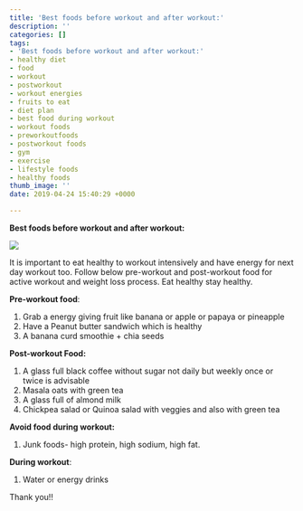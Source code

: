 ```yaml
---
title: 'Best foods before workout and after workout:'
description: ''
categories: []
tags:
- 'Best foods before workout and after workout:'
- healthy diet
- food
- workout
- postworkout
- workout energies
- fruits to eat
- diet plan
- best food during workout
- workout foods
- preworkoutfoods
- postworkout foods
- gym
- exercise
- lifestyle foods
- healthy foods
thumb_image: ''
date: 2019-04-24 15:40:29 +0000

---
```

**Best foods before workout and after workout:**

![](https://res.cloudinary.com/bittu/image/upload/v1556120111/tarasblog/workout.jpg)

It is important to eat healthy to workout intensively and have energy for next day workout too. Follow below pre-workout and post-workout food for active workout and weight loss process. Eat healthy stay healthy.

**Pre-workout food**:

1. Grab a energy giving fruit like banana or apple or papaya or pineapple
2. Have a Peanut butter sandwich which is healthy 
3. A banana curd smoothie + chia seeds 

**Post-workout Food:** 

1. A glass full black coffee without sugar not daily but weekly once or twice is advisable
2. Masala oats with green tea
3. A glass full of almond milk
4. Chickpea salad or Quinoa salad with veggies and also with green tea

**Avoid food during workout:**

1. Junk foods- high protein, high sodium, high fat.

**During workout**:

1. Water or energy drinks

Thank you!!